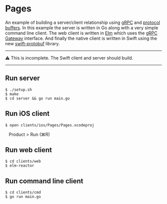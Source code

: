 # Pages

An example of building a server/client relationship using [gRPC][1] and [protocol
buffers][2]. In this example the server is written in Go along with a very simple
command line client. The web client is written in [Elm][3] which uses the [gRPC
Gateway][4] interface. And finally the native client is written in Swift using
the new [swift-protobuf][5] library.

---

:warning: This is incomplete. The Swift client and server should build.

---

## Run server

    $ ./setup.sh
    $ make
    $ cd server && go run main.go

## Run iOS client

    $ open clients/ios/Pages/Pages.xcodeproj
    Product > Run (⌘R)

## Run web client

    $ cd clients/web
    $ elm-reactor

## Run command line client

    $ cd clients/cmd
    $ go run main.go

[1]:http://www.grpc.io
[2]:https://developers.google.com/protocol-buffers/
[3]:http://elm-lang.org
[4]:https://github.com/grpc-ecosystem/grpc-gateway
[5]:https://github.com/apple/swift-protobuf
